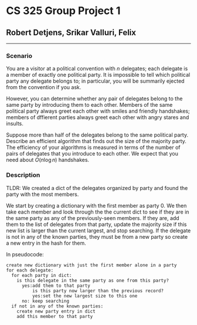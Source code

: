 # CS 325 Group Project 1

## Robert Detjens, Srikar Valluri, Felix

---

### Scenario

You are a visitor at a political convention with $n$ delegates; each delegate is a member of exactly one political party. It is impossible to tell which political party any delegate belongs to; in particular, you will be summarily ejected from the convention if you ask.

However, you can determine whether any pair of delegates belong to the same party by introducing them to each other. Members of the same political party always greet each other with smiles and friendly handshakes; members of dffierent parties always greet each other with angry stares and insults.

Suppose more than half of the delegates belong to the same political party. Describe an efficient algorithm that finds out the size of the majority party. The efficiency of your algorithms is measured in terms of the number of pairs of delegates that you introduce to each other. We expect that you need about $O(n\log{n})$ handshakes.

### Description

TLDR: We created a dict of the delegates organized by party and found the party with the most members.

We start by creating a dictionary with the first member as party 0. We then take each member and look through the the current dict to see if they are in the same party as any of the previously-seen members. If they are, add them to the list of delegates from that party, update the majority size if this new list is larger than the current largest, and stop searching. If the delegate is not in any of the known parties, they must be from a new party so create a new entry in the hash for them.

In pseudocode:

```
create new dictionary with just the first member alone in a party
for each delegate:
  for each party in dict:
    is this delegate in the same party as one from this party?
      yes:add them to that party
          is this party now larger than the previous record?
          yes:set the new largest size to this one
      no: keep searching
  if not in any of the known parties:
    create new party entry in dict
    add this member to that party
```
